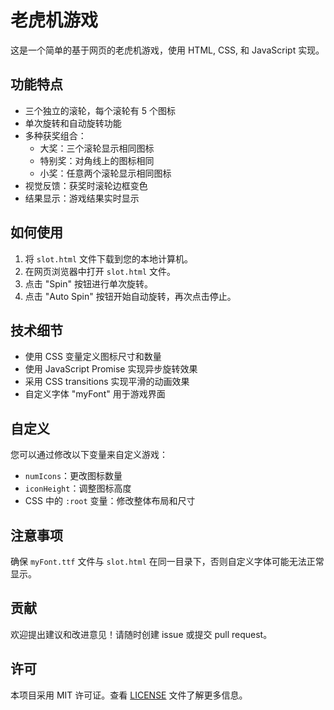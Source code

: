 # 老虎机游戏

这是一个简单的基于网页的老虎机游戏，使用 HTML, CSS, 和 JavaScript 实现。

## 功能特点

- 三个独立的滚轮，每个滚轮有 5 个图标
- 单次旋转和自动旋转功能
- 多种获奖组合：
  - 大奖：三个滚轮显示相同图标
  - 特别奖：对角线上的图标相同
  - 小奖：任意两个滚轮显示相同图标
- 视觉反馈：获奖时滚轮边框变色
- 结果显示：游戏结果实时显示

## 如何使用

1. 将 `slot.html` 文件下载到您的本地计算机。
2. 在网页浏览器中打开 `slot.html` 文件。
3. 点击 "Spin" 按钮进行单次旋转。
4. 点击 "Auto Spin" 按钮开始自动旋转，再次点击停止。

## 技术细节

- 使用 CSS 变量定义图标尺寸和数量
- 使用 JavaScript Promise 实现异步旋转效果
- 采用 CSS transitions 实现平滑的动画效果
- 自定义字体 "myFont" 用于游戏界面

## 自定义

您可以通过修改以下变量来自定义游戏：

- `numIcons`：更改图标数量
- `iconHeight`：调整图标高度
- CSS 中的 `:root` 变量：修改整体布局和尺寸

## 注意事项

确保 `myFont.ttf` 文件与 `slot.html` 在同一目录下，否则自定义字体可能无法正常显示。

## 贡献

欢迎提出建议和改进意见！请随时创建 issue 或提交 pull request。

## 许可

本项目采用 MIT 许可证。查看 [LICENSE](LICENSE) 文件了解更多信息。
